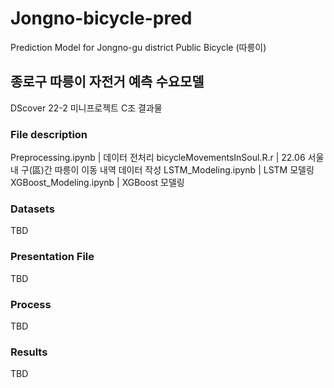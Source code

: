 # Jongno-bicycle-pred
Prediction Model for Jongno-gu district Public Bicycle (따릉이)

## 종로구 따릉이 자전거 예측 수요모델
DScover 22-2 미니프로젝트 C조 결과물

### File description
Preprocessing.ipynb | 데이터 전처리
bicycleMovementsInSoul.R.r | 22.06 서울 내 구(區)간 따릉이 이동 내역 데이터 작성
LSTM_Modeling.ipynb | LSTM 모델링
XGBoost_Modeling.ipynb | XGBoost 모델링

### Datasets
TBD

### Presentation File
TBD

### Process
TBD

### Results
TBD
